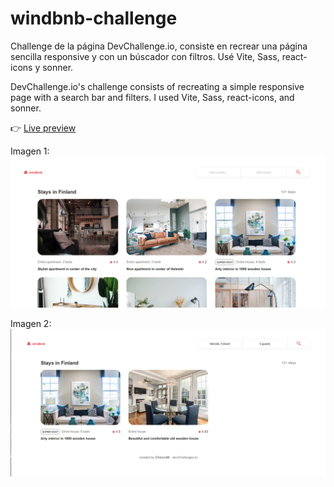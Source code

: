 # windbnb-challenge
Challenge de la página DevChallenge.io, consiste en recrear una página sencilla responsive y con un búscador con filtros. Usé Vite, Sass, react-icons y sonner.

DevChallenge.io's challenge consists of recreating a simple responsive page with a search bar and filters. I used Vite, Sass, react-icons, and sonner.

:point_right: [Live preview]()

Imagen 1:
![screenShot01](images/windbnb.png)

Imagen 2:
![screenShot01](images/windbnb-2.png)
